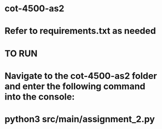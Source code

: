 # cot-4500-as2
# Refer to requirements.txt as needed
#
# TO RUN
# Navigate to the cot-4500-as2 folder and enter the following command into the console:
# python3 src/main/assignment_2.py
